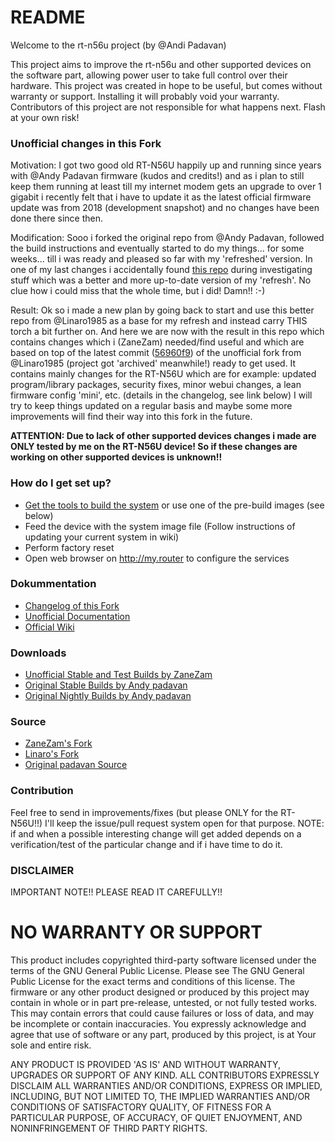 # README #

Welcome to the rt-n56u project (by @Andi Padavan)

This project aims to improve the rt-n56u and other supported devices on the software part, allowing power user to take full control over their hardware.
This project was created in hope to be useful, but comes without warranty or support. Installing it will probably void your warranty.
Contributors of this project are not responsible for what happens next. Flash at your own risk!

### Unofficial changes in this Fork ###

Motivation: I got two good old RT-N56U happily up and running since years with @Andy Padavan firmware (kudos and credits!) and as i plan to still keep them running
at least till my internet modem gets an upgrade to over 1 gigabit i recently felt that i have to update it as the latest official firmware update was from 2018 (development snapshot)
and no changes have been done there since then.

Modification: Sooo i forked the original repo from @Andy Padavan, followed the build instructions and eventually started to do my things... for some weeks... till i was ready and
pleased so far with my 'refreshed' version. In one of my last changes i accidentally found [this repo](https://github.com/Linaro1985/padavan-ng) during investigating stuff which was a better and more up-to-date
version of my 'refresh'. No clue how i could miss that the whole time, but i did! Damn!! :-)

Result: Ok so i made a new plan by going back to start and use this better repo from @Linaro1985 as a base for my refresh and instead carry THIS torch a bit further on.
And here we are now with the result in this repo which contains changes which i (ZaneZam) needed/find useful and which are based on top of the latest commit ([56960f9](https://gitlab.com/padavan-ng/padavan-ng/commit/56960f9cc31cb69e42d06deae4afa4b9b95b0b24)) of the unofficial fork
from @Linaro1985 (project got 'archived' meanwhile!) ready to get used. It contains mainly changes for the RT-N56U which are for example: updated program/library packages, security fixes,
minor webui changes, a lean firmware config 'mini', etc. (details in the changelog, see link below) I will try to keep things updated on a regular basis and maybe some
more improvements will find their way into this fork in the future.

**ATTENTION: Due to lack of other supported devices changes i made are ONLY tested by me on the RT-N56U device! So if these changes are working on other supported devices is unknown!!**

### How do I get set up? ###

* [Get the tools to build the system](https://bitbucket.org/padavan/rt-n56u/wiki/EN/HowToMakeFirmware) or use one of the pre-build images (see below)
* Feed the device with the system image file (Follow instructions of updating your current system in wiki)
* Perform factory reset
* Open web browser on http://my.router to configure the services

### Dokummentation ###

- [Changelog of this Fork](https://github.com/zanezam/padavan-ng/blob/custom/changes.eng.txt)
- [Unofficial Documentation](https://github.com/zanezam/padavan-ng/blob/custom/doc)
- [Official Wiki](https://bitbucket.org/padavan/rt-n56u/wiki/Home)

### Downloads ###

- [Unofficial Stable and Test Builds by ZaneZam](https://github.com/zanezam/padavan-ng/blob/custom/doc/Download.md)
- [Original Stable Builds by Andy padavan](https://bitbucket.org/padavan/rt-n56u/downloads/)
- [Original Nightly Builds by Andy padavan](http://rt-n56u.soulblader.com/files/current/)

### Source ###

- [ZaneZam's Fork](https://github.com/zanezam/padavan-ng)
- [Linaro's Fork](https://gitlab.com/padavan-ng/padavan-ng)
- [Original padavan Source](https://bitbucket.org/padavan/rt-n56u/)

### Contribution ###

Feel free to send in improvements/fixes (but please ONLY for the RT-N56U!!) I'll keep the issue/pull request system open for that purpose.
NOTE: if and when a possible interesting change will get added depends on a verification/test of the particular change and if i have time to do it.

### DISCLAIMER ###
IMPORTANT NOTE!! PLEASE READ IT CAREFULLY!!
# NO WARRANTY OR SUPPORT
This product includes copyrighted third-party software licensed under the terms of the GNU General Public License. Please see The GNU General Public License for the exact terms
and conditions of this license. The firmware or any other product designed or produced by this project may contain in whole or in part pre-release, untested, or not fully tested works.
This may contain errors that could cause failures or loss of data, and may be incomplete or contain inaccuracies. You expressly acknowledge and agree that use of software or any part,
produced by this project, is at Your sole and entire risk.

ANY PRODUCT IS PROVIDED 'AS IS' AND WITHOUT WARRANTY, UPGRADES OR SUPPORT OF ANY KIND. ALL CONTRIBUTORS EXPRESSLY DISCLAIM ALL WARRANTIES AND/OR CONDITIONS, EXPRESS OR IMPLIED,
INCLUDING, BUT NOT LIMITED TO, THE IMPLIED WARRANTIES AND/OR CONDITIONS OF SATISFACTORY QUALITY, OF FITNESS FOR A PARTICULAR PURPOSE, OF ACCURACY, OF QUIET ENJOYMENT, AND NONINFRINGEMENT
OF THIRD PARTY RIGHTS.